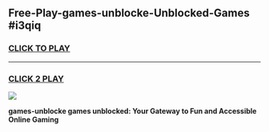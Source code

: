 
## Free-Play-games-unblocke-Unblocked-Games #i3qiq
<h3>
<a href="https://news.freeplayer.one?title=games-unblocke&ref=8M">CLICK TO PLAY</a></h3>
<hr>

<h3>
<a href="https://news.freeplayer.one?title=games-unblocke&ref=8M">CLICK 2 PLAY</a>
  
</h3>

<a href="https://news.freeplayer.one?title=games-unblocke&ref=8M"><img src="https://clearcache.store/games.png"></a>


**games-unblocke games unblocked: Your Gateway to Fun and Accessible Online Gaming**
